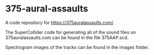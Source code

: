# 375-aural-assaults
A code repository for https://375auralassaults.com/.

The SuperCollider code for generating all of the sound files on 375auralassaults.com can be found in the file 375AAP.scd.

Spectrogram images of the tracks can be found in the images folder.
